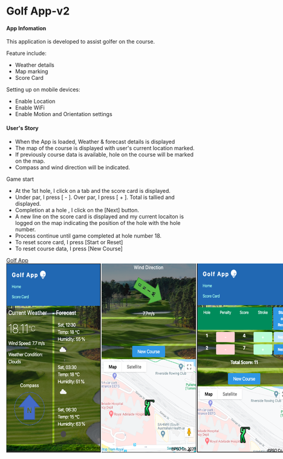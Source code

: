 <h1>Golf App-v2</h1>




<h4>App Infomation</h4>
<p>
This application is developed to assist golfer on the course.
</p>
<p>
Feature include: 
<ul><li>Weather details</li><li> Map marking</li><li>Score Card</li>
</ul>
</p>
Setting up on mobile devices:
<ul><li>Enable Location</li><li>Enable WiFi</li><li>Enable Motion and Orientation settings</li>
</ul>
<h4>User's Story</h4>
<ul>
<li>
When the App is loaded, Weather & forecast details is displayed 
</li>
<li>
The map of the course is displayed with user's current location marked.
</li>
<li>
If previously course data is available, hole on the course will be marked on the map.
</li>
<li>
Compass and wind direction will be indicated.
</li>
</ul>
<div>
Game start
</div>
<ul>
<li>
At the 1st hole, I click on a tab and the score card is displayed.
</li>
<li>
Under par, I press [ - ]. Over par, I press [ + ]. Total is tallied and displayed.
</li>
<li>
Completion at a hole , I click on the [Next] button.
</li>
<li>
A new line on the score card is displayed and my current locaiton is logged on the map indicating the position of the hole with the hole number.
</li>
<li>
Process continue until game completed at hole number 18.
</li>
<li>
To reset score card, I press [Start or Reset]
</li>
<li>
To reset course data, I press [New Course]
</li>
</ul>
<a href='https://a1718367.github.io/GolfApp-v2/'>Golf App</a>

<div style="display:flex">
<img src='assets/home1.png' alt='screenshothome' width="250" height="500">
<img src='assets/home2.png' alt='screenshothome' width="250" height="500" style="margin-left:2px">
<img src='assets/scorecard.png' alt='screenshothome' width="250" height="500" style="margin-left:2px">
</div>